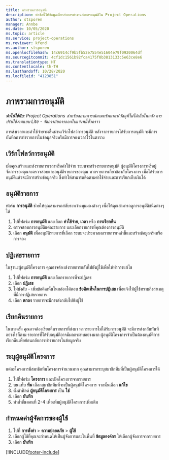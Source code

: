 ```yaml
---
title: ภาพรวมการอนุมัติ
description: หัวข้อนี้ให้ข้อมูลเกี่ยวกับการทำงานกับการอนุมัติใน Project Operations
author: stsporen
manager: Annbe
ms.date: 10/05/2020
ms.topic: article
ms.service: project-operations
ms.reviewer: kfend
ms.author: stsporen
ms.openlocfilehash: 14c6914cf9b5fb52e7554e51604e79f0920064df
ms.sourcegitcommit: 4cf1dc1561b92fca4175f0b3813133c5e63ce8e6
ms.translationtype: HT
ms.contentlocale: th-TH
ms.lasthandoff: 10/28/2020
ms.locfileid: "4123851"
---
```

# <a name="approvals-overview"></a>ภาพรวมการอนุมัติ

_**นำไปใช้กับ:** Project Operations สำหรับสถานการณ์ตามทรัพยากร/วัสดุที่ไม่ได้เก็บในคลัง การปรับใช้งานแบบ Lite - จัดการกับการออกใบแจ้งหนี้ชั่วคราว_

การส่งเวลาและค่าใช้จ่ายจะเลื่นผ่านเวิร์กโฟลว์การอนุมัติ หลังจากรายการได้รับการอนุมัติ จะมีการบันทึกการทำรายการในข้อมูลจริงหรือมีการจองเวลาไว้ในตาราง

## <a name="approvals-workflow"></a>เวิร์กโฟลว์การอนุมัติ
เมื่อคุณสร้างและส่งรายการเวลาหรือค่าใช้จ่าย ระบบจะสร้างรายการอนุมัติ ผู้อนุมัติโครงการหรือผู้จัดการของคุณจะตรวจสอบและอนุมัติรายการของคุณ หากรายการเกี่ยวข้องกับโครงการ เมื่อได้รับการอนุมัติแล้วจะมีการสร้างข้อมูลจริง ซึ่งทำให้สามารถติดตามค่าใช้จ่ายและการเรียกเก็บเงินได้ 

## <a name="approve-an-entry"></a>อนุมัติรายการ
ฟอร์ม **การอนุมัติ** ช่วยให้คุณสามารถสลับระหว่างมุมมองต่างๆ เพื่อให้คุณสามารถดูการอนุมัติชนิดต่างๆ ได้
  
1. ไปที่ฟอร์ม **การอนุมัติ** และเลือก **ค่าใช้จ่าย**, **เวลา** หรือ **การเรียกคืน**
2. ตรวจสอบการอนุมัติแต่ละรายการ และเลือกรายการที่คุณต้องการอนุมัติ
3. เลือก **อนุมัติ** เพื่ออนุมัติรายการที่เลือก
ระบบจะประมวลผลรายการเหล่านี้และสร้างข้อมูลจริงหรือการจอง

## <a name="reject-an-entry"></a>ปฏิเสธรายการ
ในฐานะผู้อนุมัติโครงการ คุณอาจต้องส่งรายการกลับไปยังผู้ใช้เพื่อให้ทำการแก้ไข
  
1. ไปที่ฟอร์ม **การอนุมัติ** และเลือกรายการที่จะปฏิเสธ 
2. เลือก **ปฏิเสธ**
3. ไม่บังคับ - เพิ่มข้อคิดเห็นในกล่องโต้ตอบ **ข้อคิดเห็นในการปฏิเสธ** เพื่อแจ้งให้ผู้ใช้ทราบถึงสาเหตุที่มีการปฏิเสธรายการ
4. เลือก **ตกลง** รายการจะมีการส่งกลับไปยังผู้ใช้
  
## <a name="recall-entries"></a>เรียกคืนรายการ
ในบางครั้ง คุณอาจต้องเรียกคืนรายการที่ส่งมา หากรายการไม่ได้รับการอนุมัติ จะมีการส่งกลับทันที อย่างไรก็ตาม รายการที่ได้รับอนุมัติอาจมีผลกระทบอย่างมาก ผู้อนุมัติโครงการจำเป็นต้องอนุมัติการเรียกคืนเพื่อย้อนกลับการทำรายการในข้อมูลจริง

## <a name="specify-project-approvers"></a>ระบุผู้อนุมัติโครงการ
แต่ละโครงการมีสมาชิกทีมโครงการจำนวนมาก คุณสามารถระบุสมาชิกทีมที่เป็นผู้อนุมัติโครงการได้

1. ไปที่ฟอร์ม **โครงการ** และเปิดโครงการจากรายการ
2. บนแท็บ **ทีม** เลือกสมาชิกทีมที่จะเป็นผู้อนุมัติโครงการ จากนั้นเลือก **แก้ไข**
3. ตั้งค่าฟิลด์ **ผู้อนุมัติโครงการ** เป็น **ใช่**
4. เลือก **บันทึก**
5. ทำซ้ำขั้นตอนที่ 2-4 เพื่อเพิ่มผู้อนุมัติโครงการเพิ่มเติม

## <a name="configure-the-users-manager"></a>กำหนดค่าผู้จัดการของผู้ใช้

1. ไปที่ **การตั้งค่า** > **ความปลอดภัย** > **ผู้ใช้**
2. เลือกผู้ใช้ที่คุณจะกำหนดให้เป็นผู้จัดการและในพื้นที่ **ข้อมูลองค์กร** ให้เลือกผู้จัดการจากรายการ 
3. เลือก **บันทึก**




[!INCLUDE[footer-include](../includes/footer-banner.md)]